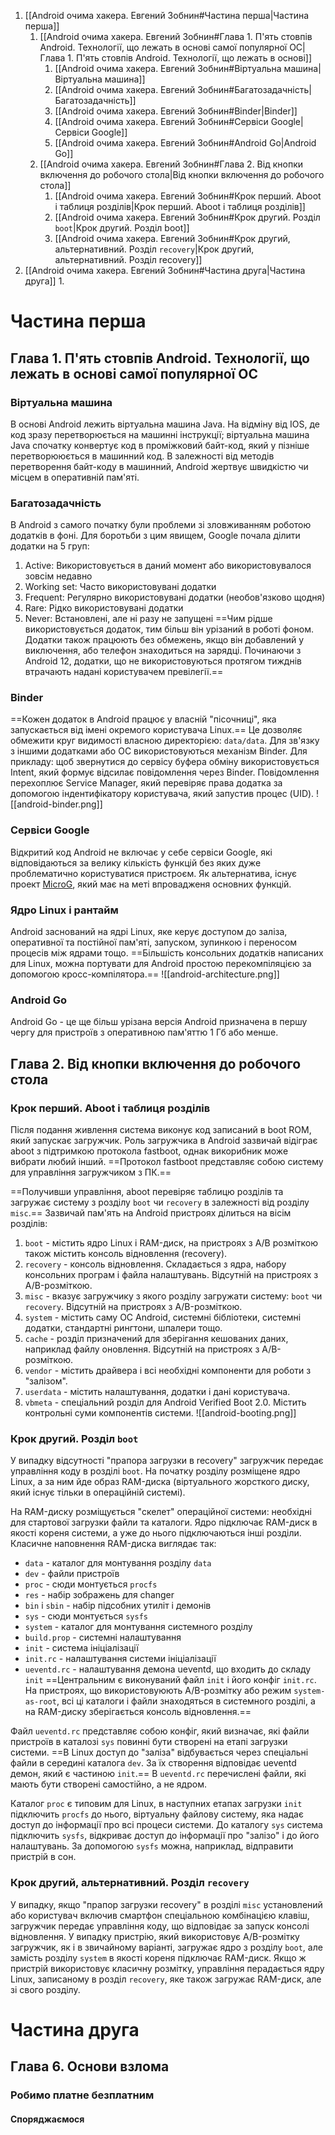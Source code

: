 1. [[Android очима хакера. Евгений Зобнин#Частина перша|Частина перша]]
	1. [[Android очима хакера. Евгений Зобнин#Глава 1. П'ять стовпів Android. Технології, що лежать в основі самої популярної ОС|Глава 1. П'ять стовпів Android. Технології, що лежать в основі]]
		1. [[Android очима хакера. Евгений Зобнин#Віртуальна машина|Віртуальна машина]]
		2. [[Android очима хакера. Евгений Зобнин#Багатозадачність|Багатозадачність]]
		3. [[Android очима хакера. Евгений Зобнин#Binder|Binder]]
		4. [[Android очима хакера. Евгений Зобнин#Сервіси Google|Сервіси Google]]
		5. [[Android очима хакера. Евгений Зобнин#Android Go|Android Go]]
	2. [[Android очима хакера. Евгений Зобнин#Глава 2. Від кнопки включення до робочого стола|Від кнопки включення до робочого стола]]
		1. [[Android очима хакера. Евгений Зобнин#Крок перший. Aboot і таблиця розділів|Крок перший. Aboot і таблиця розділів]]
		2. [[Android очима хакера. Евгений Зобнин#Крок другий. Розділ `boot`|Крок другий. Розділ boot]]
		3. [[Android очима хакера. Евгений Зобнин#Крок другий, альтернативний. Розділ `recovery`|Крок другий, альтернативний. Розділ recovery]]
2. [[Android очима хакера. Евгений Зобнин#Частина друга|Частина друга]]
	1. 

# Частина перша
## Глава 1. П'ять стовпів Android. Технології, що лежать в основі самої популярної ОС
### Віртуальна машина
В основі Android лежить віртуальна машина Java. На відміну від IOS, де код зразу перетворюється на машинні інструкції; віртуальна машина Java спочатку конвертує код в проміжковий байт-код, який у пізніше перетворююється в машинний код. В залежності від методів перетворення байт-коду в машинний, Android жертвує швидкістю чи місцем в оперативній пам'яті.
### Багатозадачність
В Android з самого початку були проблеми зі зловживанням роботою додатків в фоні. Для боротьби з цим явищем, Google почала ділити додатки на 5 груп:
1. Active: Використовується в даний момент або використовувалося зовсім недавно
2. Working set: Часто використовувані додатки
3. Frequent: Регулярно використовувані додатки (необов'язково щодня)
4. Rare: Рідко використовувані додатки
5. Never: Встановлені, але ні разу не запущені
==Чим рідше використовується додаток, тим більш він урізаний в роботі фоном. Додатки також працюють без обмежень, якщо він добавлений у виключення, або телефон знаходиться на зарядці. Починаючи з Android 12, додатки, що не використовуються протягом тижднів втрачають надані користувачем превілегії.==
### Binder
==Кожен додаток в Android працює у власній "пісочниці", яка запускається від імені окремого користувача Linux.== Це дозволяє обмежити круг видимості власною директорією: `data/data`. Для зв'язку з іншими додатками або ОС використовуються механізм Binder. Для прикладу: щоб звернутися до сервісу буфера обміну використовується Intent, який формує відсилає повідомлення через Binder. Повідомлення перехоплює Service Manager, який перевіряє права додатка за допомогою індентифікатору користувача, який запустив процес (UID).
![[android-binder.png]]
### Сервіси Google
Відкритий код Android не включає у себе сервіси Google, які відповідаються за велику кількість функцій без яких дуже проблематично користуватися пристроєм. Як альтернатива, існує проект [MicroG](https://github.com/microg), який має на меті впровадженя основних функцій.
### Ядро Linux і рантайм
Android заснований на ядрі Linux, яке керує доступом до заліза, оперативної та постійної пам'яті, запуском, зупинкою і переносом процесів між ядрами тощо. ==Більшість консольних додатків написаних для Linux, можна портувати для Android простою перекомпіляцією за допомогою кросс-компілятора.==
![[android-architecture.png]]
### Android Go
Android Go - це ще більш урізана версія Android призначена в першу чергу для пристроїв з оперативною пам'яттю 1 Гб або менше.

## Глава 2. Від кнопки включення до робочого стола
### Крок перший. Aboot і таблиця розділів
Після подання живлення система виконує код записаний в boot ROM, який запускає загружчик. Роль загружчика в Android зазвичай відіграє aboot з підтримкою протокола fastboot, однак викорибник може вибрати любий інший. ==Протокол fastboot представляє собою систему для управління загружчиком з ПК.==

==Получивши управління, aboot перевіряє таблицю розділів та загружає систему з розділу `boot` чи `recovery` в залежності від розділу `misc`.== Зазвичай пам'ять на Android пристроях ділиться на вісім розділів:
1. `boot` - містить ядро Linux і RAM-диск, на пристроях з A/B розміткою також містить консоль відновлення (recovery).
2. `recovery` - консоль відновлення. Складається з ядра, набору консольних програм і файла налаштувань. Відсутній на пристроях з A/B-розміткою.
3. `misc` - вказує загружчику з якого розділу загружати систему: `boot` чи `recovery`. Відсутній на пристроях з A/B-розміткою.
4. `system` - містить саму ОС Android, системні бібліотеки, системні додатки, стандартні рингтони, шпалери тощо.
5. `cache` - розділ призначений для зберігання кешованих даних, наприклад файлу оновлення. Відсутній на пристроях з A/B-розміткою.
6. `vendor` - містить драйвера і всі необхідні компоненти для роботи з "залізом".
7. `userdata` - містить налаштування, додатки і дані користувача.
8. `vbmeta` - спеціальний розділ для Android Verified Boot 2.0. Містить контрольні суми компонентів системи.
![[android-booting.png]]

### Крок другий. Розділ `boot`
У випадку відсутності "прапора загрузки в recovery" загружчик передає управління коду в розділі `boot`. На початку розділу розміщене ядро Linux, а за ним йде образ RAM-диска (віртуального жорсткого диску, який існує тільки в операційній системі). 

На RAM-диску розміщується "скелет" операційної системи: необхідні для стартової загрузки файли та каталоги. Ядро підключає RAM-диск в якості кореня системи, а уже до нього підключаються інші розділи. Класичне наповнення RAM-диска виглядає так:
- `data` - каталог для монтування розділу `data`
- `dev` - файли пристроїв
- `proc` - сюди монтується `procfs`
- `res` - набір зображень для changer
- `bin` і `sbin` - набір підсобних утиліт і демонів
- `sys` - сюди монтується `sysfs`
- `system` - каталог для монтування системного розділу
- `build.prop` - системні налаштування
- `init` - система ініціалізації
- `init.rc` - налаштування системи ініціалізації
- `ueventd.rc` - налаштування демона uеventd, що входить до складу `init`
==Центральним є виконуваний файл `init` і його конфіг `init.rc`. На пристроях, що використовуюють A/B-розмітку або режим `system-as-root`, всі ці каталоги і файли знаходяться в системного розділі, а на RAM-диску зберігається консоль відновлення.== 

Файл `ueventd.rc` представляє собою конфіг, який визначає, які файли пристроїв в каталозі `sys` повинні бути створені на етапі загрузки системи. ==В Linux доступ до "заліза" відбувається через спеціальні файли в середині каталога `dev`. За їх створення відповідає ueventd демон, який є частиною `init`.== В `ueventd.rc` перечислені файли, які мають бути створені самостійно, а не ядром.

 Каталог `proc` є типовим для Linux, в наступних етапах загрузки `init` підключить `procfs` до нього, віртуальну файлову систему, яка надає доступ до інформації про всі процеси системи. До каталогу `sys` система підключить `sysfs`, відкриває доступ до інформації про "залізо" і до його налаштувань. За допомогою `sysfs` можна, наприклад, відправити пристрій в сон.

### Крок другий, альтернативний. Розділ `recovery`
У випадку, якщо "прапор загрузки recovery" в розділі `misc` установлений або користувач включив смартфон спеціальною комбінацією клавіш, загружчик передає управління коду, що відповідає за запуск консолі відновлення. У випадку пристрію, який використовує A/B-розмітку загружчик, як і в звичайному варіанті, загружає ядро з розділу `boot`, але замість розділу `system` в якості кореня підключає RAM-диск. Якщо ж пристрій використовує класичну розмітку, управління перадається ядру Linux, записаному в розділ `recovery`, яке також загружає RAM-диск, але зі свого розділу.

# Частина друга
## Глава 6. Основи взлома
### Робимо платне безплатним
#### Cпоряджаємося
